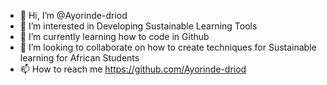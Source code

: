 - 👋 Hi, I’m @Ayorinde-driod
- 👀 I’m interested in Developing Sustainable Learning Tools
- 🌱 I’m currently learning how to code in Github
- 💞️ I’m looking to collaborate on how to create techniques for Sustainable learning for African Students
- 📫 How to reach me https://github.com/Ayorinde-driod

<!---
Ayorinde-driod/Ayorinde-driod is a ✨ special ✨ repository because its `README.md` (this file) appears on your GitHub profile.
You can click the Preview link to take a look at your changes.
--->
